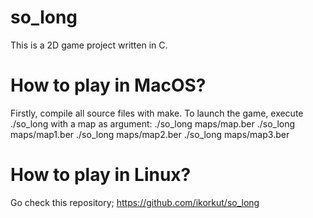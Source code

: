 # so_long
This is a 2D game project written in C.
# How to play in MacOS?
Firstly, compile all source files with make.
To launch the game, execute ./so_long with a map as argument:
./so_long maps/map.ber
./so_long maps/map1.ber
./so_long maps/map2.ber
./so_long maps/map3.ber

# How to play in Linux?
Go check this repository;
https://github.com/ikorkut/so_long
